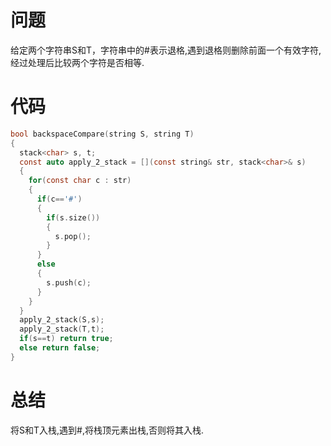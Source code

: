 # 问题
给定两个字符串S和T，字符串中的#表示退格,遇到退格则删除前面一个有效字符,经过处理后比较两个字符是否相等.
# 代码
```c
bool backspaceCompare(string S, string T)
{
  stack<char> s, t;
  const auto apply_2_stack = [](const string& str, stack<char>& s)
  {
    for(const char c : str)
    {
      if(c=='#')
      {
        if(s.size())
        {
          s.pop();
        }
      }
      else
      {
        s.push(c);
      }
    }
  }
  apply_2_stack(S,s);
  apply_2_stack(T,t);
  if(s==t) return true;
  else return false;
}
```
# 总结
将S和T入栈,遇到#,将栈顶元素出栈,否则将其入栈.

